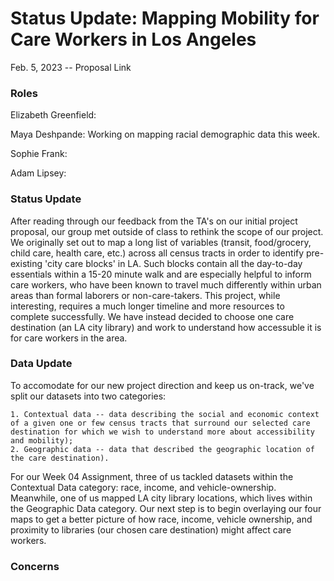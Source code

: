# Status Update: Mapping Mobility for Care Workers in Los Angeles
Feb. 5, 2023 -- Proposal Link

### Roles
Elizabeth Greenfield: 

Maya Deshpande: Working on mapping racial demographic data this week.

Sophie Frank: 

Adam Lipsey: 

### Status Update
After reading through our feedback from the TA's on our initial project proposal, our group met outside of class to rethink the scope of our project. We originally set out to map a long list of variables (transit, food/grocery, child care, health care, etc.) across all census tracts in order to identify pre-existing 'city care blocks' in LA. Such blocks contain all the day-to-day essentials within a 15-20 minute walk and are especially helpful to inform care workers, who have been known to travel much differently within urban areas than formal laborers or non-care-takers. This project, while interesting, requires a much longer timeline and more resources to complete successfully. We have instead decided to choose one care destination (an LA city library) and work to understand how accessuble it is for care workers in the area.

### Data Update
To accomodate for our new project direction and keep us on-track, we've split our datasets into two categories:

    1. Contextual data -- data describing the social and economic context of a given one or few census tracts that surround our selected care destination for which we wish to understand more about accessibility and mobility);
    2. Geographic data -- data that described the geographic location of the care destination). 

For our Week 04 Assignment, three of us tackled datasets within the Contextual Data category: race, income, and vehicle-ownership. Meanwhile, one of us mapped LA city library locations, which lives within the Geographic Data category. Our next step is to begin overlaying our four maps to get a better picture of how race, income, vehicle ownership, and proximity to libraries (our chosen care destination) might affect care workers.

### Concerns



